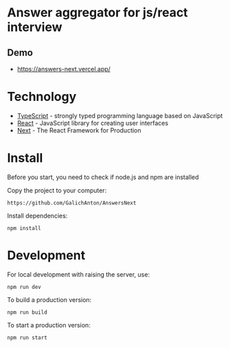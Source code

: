 # Answer aggregator for js/react interview 

## Demo
- https://answers-next.vercel.app/

# Technology
- [TypeScript](https://www.typescriptlang.org/) -
  strongly typed programming language based on JavaScript
- [React](https://reactjs.org/) -
  JavaScript library for creating user interfaces
- [Next](https://nextjs.org/) -
  The React Framework for Production



# Install

Before you start, you need to check if node.js and npm are installed

Copy the project to your computer:
```
https://github.com/GalichAnton/AnswersNext
```

Install dependencies:
```
npm install
```

# Development
For local development with raising the server, use:

```
npm run dev
```
To build a production version:

```
npm run build
```
To start a production version:

```
npm run start
```
